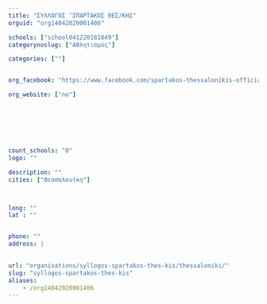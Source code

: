 ```yaml
---
title: "ΣΥΛΛΟΓΟΣ ‘ΣΠΑΡΤΑΚΟΣ ΘΕΣ/ΚΗΣ"
orguid: "org14042020001406"

schools: ["school041220181849"]
categorynoslug: ["Αθλητισμός"]

categories: [""]


org_facebook: "https://www.facebook.com/spartakos-thessalonikis-official-page-115581358456888/"

org_website: ["no"]







count_schools: "0"
logo: ""

description: ""
cities: ["Θεσσαλονίκη"]



long: ""
lat : ""


phone: ""
address: |
    

url: "organisations/syllogos-spartakos-thes-kis/thessaloniki/"
slug: "syllogos-spartakos-thes-kis"
aliases:
    - /org14042020001406
---
```



